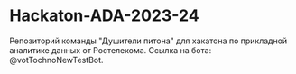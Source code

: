 # Hackaton-ADA-2023-24
Репозиторий команды "Душители питона" для хакатона по прикладной аналитике данных от Ростелекома. Ссылка на бота: @votTochnoNewTestBot.
